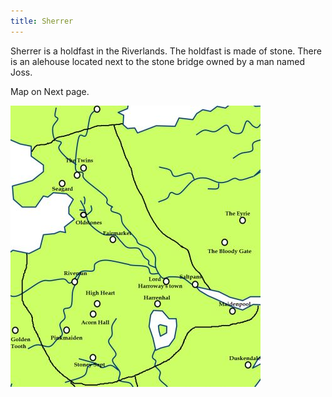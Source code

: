 ```yaml
---
title: Sherrer
---
```


Sherrer is a holdfast in the Riverlands. The holdfast is made of stone. There is an alehouse located next to the stone bridge owned by a man named Joss.

Map on Next page.

![Image](images/000007.jpg)


